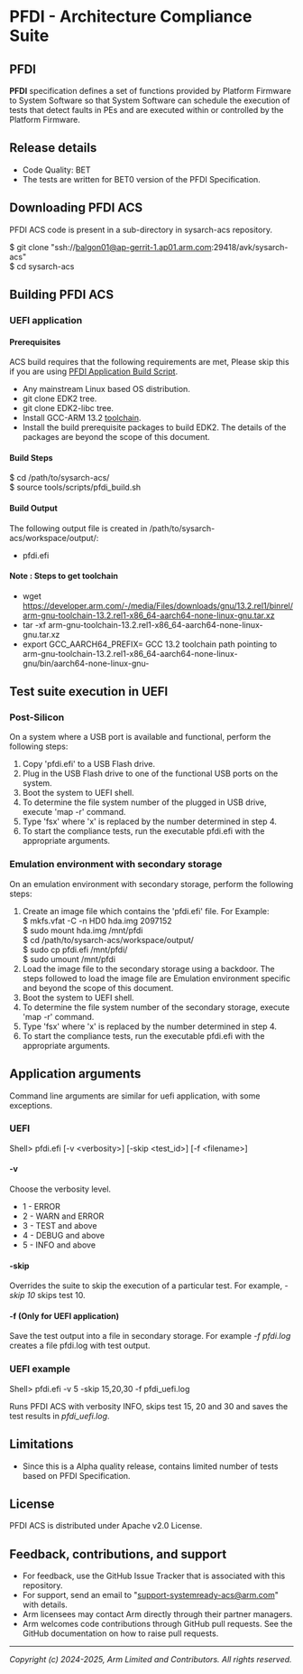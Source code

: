 
# PFDI - Architecture Compliance Suite

## PFDI
**PFDI** specification defines a set of functions provided by Platform Firmware to System Software so that System Software can schedule the execution of tests that detect faults in PEs and are executed within or controlled by the Platform Firmware.


## Release details
 - Code Quality: BET
 - The tests are written for BET0 version of the PFDI Specification.

## Downloading PFDI ACS

PFDI ACS code is present in a sub-directory in sysarch-acs repository.

$ git clone "ssh://balgon01@ap-gerrit-1.ap01.arm.com:29418/avk/sysarch-acs" <br/>
$ cd sysarch-acs <br/>

## Building PFDI ACS
### UEFI application
#### Prerequisites

ACS build requires that the following requirements are met, Please skip this if you are using [PFDI Application Build Script](tools/scripts/build_pfdi_uefi.sh).

- Any mainstream Linux based OS distribution.
- git clone EDK2 tree.
- git clone EDK2-libc tree.
- Install GCC-ARM 13.2 [toolchain](https://developer.arm.com/downloads/-/arm-gnu-toolchain-downloads).
- Install the build prerequisite packages to build EDK2. The details of the packages are beyond the scope of this document.

#### Build Steps

$ cd /path/to/sysarch-acs/<br/>
$ source tools/scripts/pfdi_build.sh

#### Build Output

The following output file is created in /path/to/sysarch-acs/workspace/output/:

- pfdi.efi

#### Note : Steps to get toolchain
- wget https://developer.arm.com/-/media/Files/downloads/gnu/13.2.rel1/binrel/arm-gnu-toolchain-13.2.rel1-x86_64-aarch64-none-linux-gnu.tar.xz
- tar -xf arm-gnu-toolchain-13.2.rel1-x86_64-aarch64-none-linux-gnu.tar.xz
- export GCC_AARCH64_PREFIX= GCC 13.2 toolchain path pointing to arm-gnu-toolchain-13.2.rel1-x86_64-aarch64-none-linux-gnu/bin/aarch64-none-linux-gnu-

## Test suite execution in UEFI

### Post-Silicon

On a system where a USB port is available and functional, perform the following steps:

1. Copy 'pfdi.efi' to a USB Flash drive.
2. Plug in the USB Flash drive to one of the functional USB ports on the system.
3. Boot the system to UEFI shell.
4. To determine the file system number of the plugged in USB drive, execute 'map -r' command.
5. Type 'fsx' where 'x' is replaced by the number determined in step 4.
6. To start the compliance tests, run the executable pfdi.efi with the appropriate arguments.

### Emulation environment with secondary storage

On an emulation environment with secondary storage, perform the following steps:

1. Create an image file which contains the 'pfdi.efi' file. For Example: <br/>
$ mkfs.vfat -C -n HD0 hda.img 2097152 <br/>
$ sudo mount hda.img /mnt/pfdi <br/>
$ cd /path/to/sysarch-acs/workspace/output/ <br/>
$ sudo cp pfdi.efi /mnt/pfdi/ <br/>
$ sudo umount /mnt/pfdi
2. Load the image file to the secondary storage using a backdoor. The steps followed to load the image file are Emulation environment specific and beyond the scope of this document.
3. Boot the system to UEFI shell.
4. To determine the file system number of the secondary storage, execute 'map -r' command.
5. Type 'fsx' where 'x' is replaced by the number determined in step 4.
6. To start the compliance tests, run the executable pfdi.efi with the appropriate arguments.

## Application arguments

Command line arguments are similar for uefi application, with some exceptions.

### UEFI

Shell> pfdi.efi [-v &lt;verbosity&gt;] [-skip &lt;test_id&gt;] [-f &lt;filename&gt;]

#### -v
Choose the verbosity level.

- 1 - ERROR
- 2 - WARN and ERROR
- 3 - TEST and above
- 4 - DEBUG and above
- 5 - INFO and above

#### -skip
Overrides the suite to skip the execution of a particular
test. For example, <i>-skip 10</i> skips test 10.

#### -f (Only for UEFI application)
Save the test output into a file in secondary storage. For example <i>-f pfdi.log</i> creates a file pfdi.log with test output.

### UEFI example

Shell> pfdi.efi -v 5 -skip 15,20,30 -f pfdi_uefi.log

Runs PFDI ACS with verbosity INFO, skips test 15, 20 and 30 and saves the test results in <i>pfdi_uefi.log</i>.

## Limitations

 - Since this is a Alpha quality release, contains limited number of tests based on PFDI Specification.

## License
PFDI ACS is distributed under Apache v2.0 License.

## Feedback, contributions, and support

 - For feedback, use the GitHub Issue Tracker that is associated with this repository.
 - For support, send an email to "support-systemready-acs@arm.com" with details.
 - Arm licensees may contact Arm directly through their partner managers.
 - Arm welcomes code contributions through GitHub pull requests. See the GitHub documentation on how to raise pull requests.

--------------

*Copyright (c) 2024-2025, Arm Limited and Contributors. All rights reserved.*

